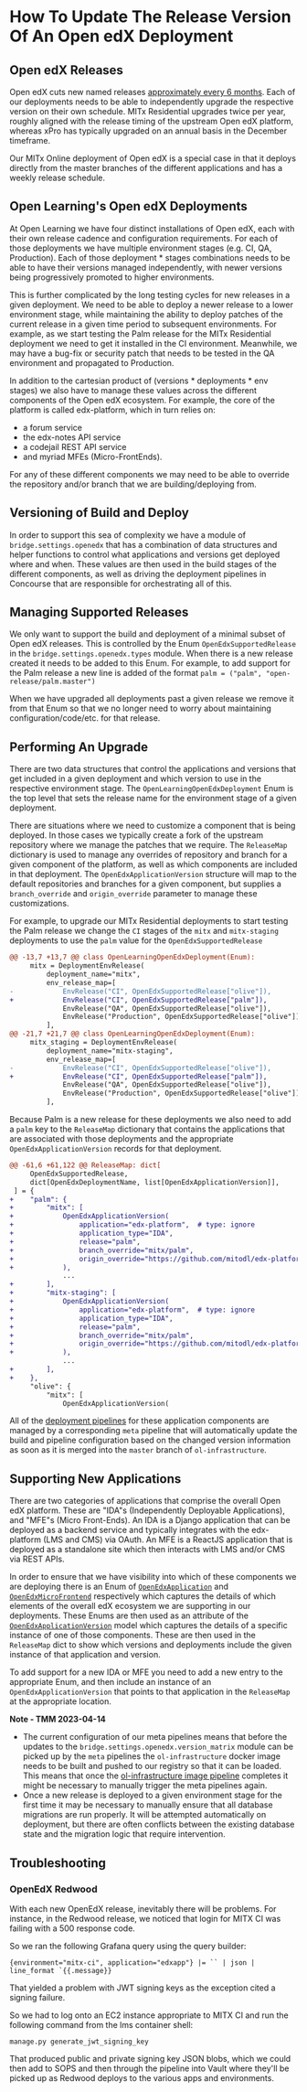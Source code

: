 # How To Update The Release Version Of An Open edX Deployment

## Open edX Releases
Open edX cuts new named releases [approximately every 6
months](https://openedx.atlassian.net/wiki/spaces/COMM/pages/3613392957/Open+edX+release+schedule). Each
of our deployments needs to be able to independently upgrade the respective version on
their own schedule. MITx Residential upgrades twice per year, roughly aligned with the
release timing of the upstream Open edX platform, whereas xPro has typically upgraded on
an annual basis in the December timeframe.

Our MITx Online deployment of Open edX is a special case in that it deploys directly
from the master branches of the different applications and has a weekly release
schedule.

## Open Learning's Open edX Deployments
At Open Learning we have four distinct installations of Open edX, each with their own
release cadence and configuration requirements. For each of those deployments we have
multiple environment stages (e.g. CI, QA, Production). Each of those deployment * stages
combinations needs to be able to have their versions managed independently, with newer
versions being progressively promoted to higher environments.

This is further complicated by the long testing cycles for new releases in a given
deployment. We need to be able to deploy a newer release to a lower environment stage,
while maintaining the ability to deploy patches of the current release in a given time
period to subsequent environments. For example, as we start testing the Palm release for
the MITx Residential deployment we need to get it installed in the CI
environment. Meanwhile, we may have a bug-fix or security patch that needs to be tested
in the QA environment and propagated to Production.

In addition to the cartesian product of (versions * deployments * env stages) we also
have to manage these values across the different components of the Open edX
ecosystem. For example, the core of the platform is called edx-platform, which in turn
relies on:
- a forum service
- the edx-notes API service
- a codejail REST API service
- and myriad MFEs (Micro-FrontEnds).

For any of these different components we may need to be able to override the repository
and/or branch that we are building/deploying from.

## Versioning of Build and Deploy
In order to support this sea of complexity we have a module of `bridge.settings.openedx`
that has a combination of data structures and helper functions to control what
applications and versions get deployed where and when. These values are then used in the
build stages of the different components, as well as driving the deployment pipelines in
Concourse that are responsible for orchestrating all of this.

## Managing Supported Releases
We only want to support the build and deployment of a minimal subset of Open edX
releases. This is controlled by the Enum `OpenEdxSupportedRelease` in the
`bridge.settings.openedx.types` module. When there is a new release created it needs to
be added to this Enum.  For example, to add support for the Palm release a new line is
added of the format `palm = ("palm", "open-release/palm.master")`

When we have upgraded all deployments past a given release we remove it from that Enum
so that we no longer need to worry about maintaining configuration/code/etc. for that
release.

## Performing An Upgrade
There are two data structures that control the applications and versions that get
included in a given deployment and which version to use in the respective environment
stage. The `OpenLearningOpenEdxDeployment` Enum is the top level that sets the release
name for the environment stage of a given deployment.

There are situations where we need to customize a component that is being deployed. In
those cases we typically create a fork of the upstream repository where we manage the
patches that we require. The `ReleaseMap` dictionary is used to manage any overrides of
repository and branch for a given component of the platform, as well as which components
are included in that deployment. The `OpenEdxApplicationVersion` structure will map to
the default repositories and branches for a given component, but supplies a
`branch_override` and `origin_override` parameter to manage these customizations.

For example, to upgrade our MITx Residential deployments to start testing the Palm
release we change the `CI` stages of the `mitx` and `mitx-staging` deployments to use
the `palm` value for the `OpenEdxSupportedRelease`

```diff
@@ -13,7 +13,7 @@ class OpenLearningOpenEdxDeployment(Enum):
     mitx = DeploymentEnvRelease(
         deployment_name="mitx",
         env_release_map=[
-            EnvRelease("CI", OpenEdxSupportedRelease["olive"]),
+            EnvRelease("CI", OpenEdxSupportedRelease["palm"]),
             EnvRelease("QA", OpenEdxSupportedRelease["olive"]),
             EnvRelease("Production", OpenEdxSupportedRelease["olive"]),
         ],
@@ -21,7 +21,7 @@ class OpenLearningOpenEdxDeployment(Enum):
     mitx_staging = DeploymentEnvRelease(
         deployment_name="mitx-staging",
         env_release_map=[
-            EnvRelease("CI", OpenEdxSupportedRelease["olive"]),
+            EnvRelease("CI", OpenEdxSupportedRelease["palm"]),
             EnvRelease("QA", OpenEdxSupportedRelease["olive"]),
             EnvRelease("Production", OpenEdxSupportedRelease["olive"]),
         ],
```

Because Palm is a new release for these deployments we also need to add a `palm` key to
the `ReleaseMap` dictionary that contains the applications that are associated with
those deployments and the appropriate `OpenEdxApplicationVersion` records for that
deployment.

```diff
@@ -61,6 +61,122 @@ ReleaseMap: dict[
     OpenEdxSupportedRelease,
     dict[OpenEdxDeploymentName, list[OpenEdxApplicationVersion]],
 ] = {
+    "palm": {
+        "mitx": [
+            OpenEdxApplicationVersion(
+                application="edx-platform",  # type: ignore
+                application_type="IDA",
+                release="palm",
+                branch_override="mitx/palm",
+                origin_override="https://github.com/mitodl/edx-platform",
+            ),
             ...
+        ],
+        "mitx-staging": [
+            OpenEdxApplicationVersion(
+                application="edx-platform",  # type: ignore
+                application_type="IDA",
+                release="palm",
+                branch_override="mitx/palm",
+                origin_override="https://github.com/mitodl/edx-platform",
+            ),
             ...
+        ],
+    },
     "olive": {
         "mitx": [
             OpenEdxApplicationVersion(
```

All of the [deployment
pipelines](https://github.com/mitodl/ol-infrastructure/blob/main/src/ol_concourse/pipelines/open_edx/)
for these application components are managed by a corresponding `meta` pipeline that
will automatically update the build and pipeline configuration based on the changed
version information as soon as it is merged into the `master` branch of
`ol-infrastructure`.

## Supporting New Applications
There are two categories of applications that comprise the overall Open edX
platform. These are "IDA"s (Independently Deployable Applications), and "MFE"s (Micro
Front-Ends). An IDA is a Django application that can be deployed as a backend service
and typically integrates with the edx-platform (LMS and CMS) via OAuth. An MFE is a
ReactJS application that is deployed as a standalone site which then interacts with LMS
and/or CMS via REST APIs.

In order to ensure that we have visibility into which of these components we are
deploying there is an Enum of
[`OpenEdxApplication`](https://github.com/mitodl/ol-infrastructure/blob/main/src/bridge/settings/openedx/types.py#L7)
and
[`OpenEdxMicroFrontend`](https://github.com/mitodl/ol-infrastructure/blob/main/src/bridge/settings/openedx/types.py#L25)
respectively which captures the details of which elements of the overall edX ecosystem
we are supporting in our deployments. These Enums are then used as an attribute of the
[`OpenEdxApplicationVersion`](https://github.com/mitodl/ol-infrastructure/blob/main/src/bridge/settings/openedx/types.py#L121)
model which captures the details of a specific instance of one of those
components. These are then used in the `ReleaseMap` dict to show which versions and
deployments include the given instance of that application and version.

To add support for a new IDA or MFE you need to add a new entry to the appropriate Enum,
and then include an instance of an `OpenEdxApplicationVersion` that points to that
application in the `ReleaseMap` at the appropriate location.

**Note - TMM 2023-04-14**

- The current configuration of our meta pipelines means that before the updates to the
  `bridge.settings.openedx.version_matrix` module can be picked up by the `meta`
  pipelines the `ol-infrastructure` docker image needs to be built and pushed to our
  registry so that it can be loaded. This means that once the [ol-infrastructure image
  pipeline](https://cicd.odl.mit.edu/teams/main/pipelines/ol-infrastructure-docker-container)
  completes it might be necessary to manually trigger the meta pipelines again.
- Once a new release is deployed to a given environment stage for the first time it may
  be necessary to manually ensure that all database migrations are run properly. It will
  be attempted automatically on deployment, but there are often conflicts between the
  existing database state and the migration logic that require intervention.

## Troubleshooting

### OpenEdX Redwood
With each new OpenEdX release, inevitably there will be problems. For instance,
in the Redwood release, we noticed that login for MITX CI was failing with a 500
response code.

So we ran the following Grafana query using the query builder:

```
{environment="mitx-ci", application="edxapp"} |= `` | json | line_format `{{.message}}
```

That yielded a problem with JWT signing keys as the exception cited a signing
failure.

So we had to log onto an EC2 instance appropriate to MITX CI and run the
following command from the lms container shell:

```
manage.py generate_jwt_signing_key
```

That produced public and private signing key JSON blobs, which we could then add
to SOPS and then through the pipeline into Vault where they'll be picked up as
Redwood deploys to the various apps and environments.
